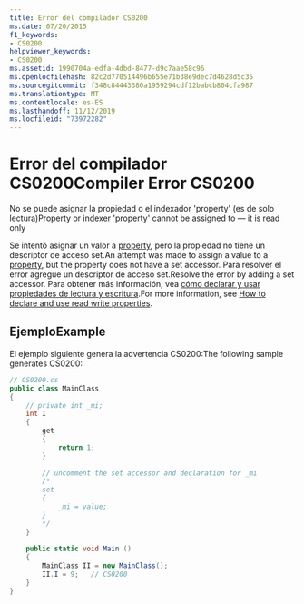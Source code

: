 ```yaml
---
title: Error del compilador CS0200
ms.date: 07/20/2015
f1_keywords:
- CS0200
helpviewer_keywords:
- CS0200
ms.assetid: 1990704a-edfa-4dbd-8477-d9c7aae58c96
ms.openlocfilehash: 82c2d770514496b655e71b38e9dec7d4628d5c35
ms.sourcegitcommit: f348c84443380a1959294cdf12babcb804cfa987
ms.translationtype: MT
ms.contentlocale: es-ES
ms.lasthandoff: 11/12/2019
ms.locfileid: "73972282"
---
```

# <a name="compiler-error-cs0200"></a><span data-ttu-id="c27e1-102">Error del compilador CS0200</span><span class="sxs-lookup"><span data-stu-id="c27e1-102">Compiler Error CS0200</span></span>
<span data-ttu-id="c27e1-103">No se puede asignar la propiedad o el indexador 'property' (es de solo lectura)</span><span class="sxs-lookup"><span data-stu-id="c27e1-103">Property or indexer 'property' cannot be assigned to — it is read only</span></span>  
  
 <span data-ttu-id="c27e1-104">Se intentó asignar un valor a [property](../programming-guide/classes-and-structs/using-properties.md), pero la propiedad no tiene un descriptor de acceso set.</span><span class="sxs-lookup"><span data-stu-id="c27e1-104">An attempt was made to assign a value to a [property](../programming-guide/classes-and-structs/using-properties.md), but the property does not have a set accessor.</span></span> <span data-ttu-id="c27e1-105">Para resolver el error agregue un descriptor de acceso set.</span><span class="sxs-lookup"><span data-stu-id="c27e1-105">Resolve the error by adding a set accessor.</span></span> <span data-ttu-id="c27e1-106">Para obtener más información, vea [cómo declarar y usar propiedades de lectura y escritura](../programming-guide/classes-and-structs/how-to-declare-and-use-read-write-properties.md).</span><span class="sxs-lookup"><span data-stu-id="c27e1-106">For more information, see [How to declare and use read write properties](../programming-guide/classes-and-structs/how-to-declare-and-use-read-write-properties.md).</span></span>
  
## <a name="example"></a><span data-ttu-id="c27e1-107">Ejemplo</span><span class="sxs-lookup"><span data-stu-id="c27e1-107">Example</span></span>  
 <span data-ttu-id="c27e1-108">El ejemplo siguiente genera la advertencia CS0200:</span><span class="sxs-lookup"><span data-stu-id="c27e1-108">The following sample generates CS0200:</span></span>  
  
```csharp  
// CS0200.cs  
public class MainClass  
{  
    // private int _mi;  
    int I  
    {  
        get  
        {  
            return 1;  
        }  
  
        // uncomment the set accessor and declaration for _mi  
        /*  
        set  
        {  
            _mi = value;  
        }  
        */  
    }  
  
    public static void Main ()  
    {  
        MainClass II = new MainClass();  
        II.I = 9;   // CS0200  
    }  
}  
```
